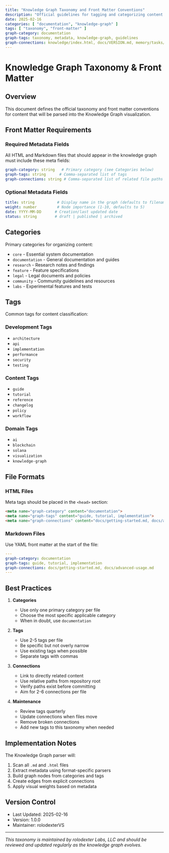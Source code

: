 ```yaml
---
title: "Knowledge Graph Taxonomy and Front Matter Conventions"
description: "Official guidelines for tagging and categorizing content so it can be parsed into the Knowledge Graph."
date: 2025-02-16
categories: [ "documentation", "knowledge-graph" ]
tags: [ "taxonomy", "front-matter" ]
graph-category: documentation
graph-tags: taxonomy, metadata, knowledge-graph, guidelines
graph-connections: knowledge/index.html, docs/VERSION.md, memory/tasks/knowledge-graph.md
---
```


# Knowledge Graph Taxonomy & Front Matter

## Overview
This document defines the official taxonomy and front matter conventions for content that will be parsed into the Knowledge Graph visualization.

## Front Matter Requirements

### Required Metadata Fields
All HTML and Markdown files that should appear in the knowledge graph must include these meta fields:

```yaml
graph-category: string   # Primary category (see Categories below)
graph-tags: string      # Comma-separated list of tags
graph-connections: string # Comma-separated list of related file paths
```

### Optional Metadata Fields
```yaml
title: string          # Display name in the graph (defaults to filename)
weight: number         # Node importance (1-10, defaults to 5)
date: YYYY-MM-DD      # Creation/last updated date
status: string        # draft | published | archived
```

## Categories
Primary categories for organizing content:

- `core` - Essential system documentation
- `documentation` - General documentation and guides
- `research` - Research notes and findings
- `feature` - Feature specifications
- `legal` - Legal documents and policies
- `community` - Community guidelines and resources
- `labs` - Experimental features and tests

## Tags
Common tags for content classification:

### Development Tags
- `architecture`
- `api`
- `implementation`
- `performance`
- `security`
- `testing`

### Content Tags
- `guide`
- `tutorial`
- `reference`
- `changelog`
- `policy`
- `workflow`

### Domain Tags
- `ai`
- `blockchain`
- `solana`
- `visualization`
- `knowledge-graph`

## File Formats

### HTML Files
Meta tags should be placed in the `<head>` section:
```html
<meta name="graph-category" content="documentation">
<meta name="graph-tags" content="guide, tutorial, implementation">
<meta name="graph-connections" content="docs/getting-started.md, docs/advanced-usage.md">
```

### Markdown Files
Use YAML front matter at the start of the file:
```yaml
---
graph-category: documentation
graph-tags: guide, tutorial, implementation
graph-connections: docs/getting-started.md, docs/advanced-usage.md
---
```

## Best Practices

1. **Categories**
   - Use only one primary category per file
   - Choose the most specific applicable category
   - When in doubt, use `documentation`

2. **Tags**
   - Use 2-5 tags per file
   - Be specific but not overly narrow
   - Use existing tags when possible
   - Separate tags with commas

3. **Connections**
   - Link to directly related content
   - Use relative paths from repository root
   - Verify paths exist before committing
   - Aim for 2-6 connections per file

4. **Maintenance**
   - Review tags quarterly
   - Update connections when files move
   - Remove broken connections
   - Add new tags to this taxonomy when needed

## Implementation Notes

The Knowledge Graph parser will:
1. Scan all `.md` and `.html` files
2. Extract metadata using format-specific parsers
3. Build graph nodes from categories and tags
4. Create edges from explicit connections
5. Apply visual weights based on metadata

## Version Control
- Last Updated: 2025-02-16
- Version: 1.0.0
- Maintainer: rolodexterVS

---

*This taxonomy is maintained by rolodexter Labs, LLC and should be reviewed and updated regularly as the knowledge graph evolves.*